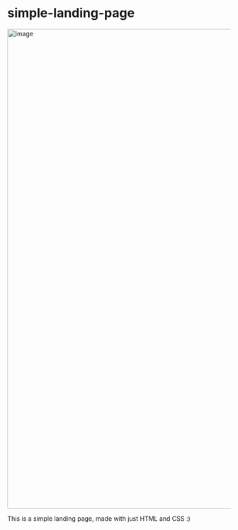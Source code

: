 # simple-landing-page

<img width="1080" alt="image" src="https://github.com/tamoghna-dey/simple-landing-page/assets/91402167/d3552689-4406-4c25-b293-d60086346fa1">


This is a simple landing page, made with just HTML and CSS :)
